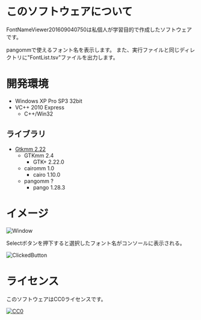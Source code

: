 ﻿# このソフトウェアについて #

FontNameViewer201609040750は私個人が学習目的で作成したソフトウェアです。

pangommで使えるフォント名を表示します。
また、実行ファイルと同じディレクトリに"FontList.tsv"ファイルを出力します。

# 開発環境 #

* Windows XP Pro SP3 32bit
* VC++ 2010 Express
    * C++/Win32

## ライブラリ ##

* [Gtkmm 2.22](http://ftp.gnome.org/pub/GNOME/binaries/win32/gtkmm/2.22/gtkmm-win32-devel-2.22.0-2.exe)
    * GTKmm 2.4
        * GTK+ 2.22.0
    * cairomm 1.0
        * cairo 1.10.0
    * pangomm ?
        * pango 1.28.3

# イメージ #

![Window](https://cdn-ak.f.st-hatena.com/images/fotolife/y/ytyaru/20160904/20160904103825.png)

Selectボタンを押下すると選択したフォント名がコンソールに表示される。

![ClickedButton](https://cdn-ak.f.st-hatena.com/images/fotolife/y/ytyaru/20160904/20160904103954.png)

# ライセンス #

このソフトウェアはCC0ライセンスです。

[![CC0](http://i.creativecommons.org/p/zero/1.0/88x31.png "CC0")](http://creativecommons.org/publicdomain/zero/1.0/deed.ja)

